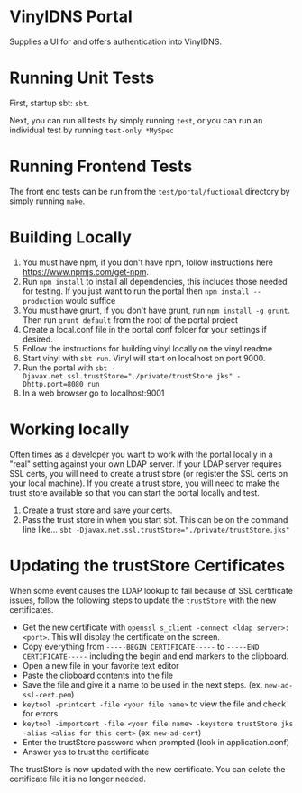# VinylDNS Portal

Supplies a UI for and offers authentication into VinylDNS.

# Running Unit Tests

First, startup sbt: `sbt`.

Next, you can run all tests by simply running `test`, or you can run an individual test by running `test-only *MySpec`

# Running Frontend Tests

The front end tests can be run from the `test/portal/fuctional` directory by simply running `make`.

# Building Locally

1. You must have npm, if you don't have npm, follow instructions here <https://www.npmjs.com/get-npm>.
2. Run `npm install` to install all dependencies, this includes those needed for testing. If you just want to run the
   portal then `npm install --production` would suffice
3. You must have grunt, if you don't have grunt, run `npm install -g grunt`. Then run `grunt default` from the root of
   the portal project
4. Create a local.conf file in the portal conf folder for your settings if desired.
5. Follow the instructions for building vinyl locally on the vinyl readme
6. Start vinyl with `sbt run`. Vinyl will start on localhost on port 9000.
7. Run the portal with `sbt -Djavax.net.ssl.trustStore="./private/trustStore.jks" -Dhttp.port=8080 run`
8. In a web browser go to localhost:9001

# Working locally

Often times as a developer you want to work with the portal locally in a "real" setting against your own LDAP server. If
your LDAP server requires SSL certs, you will need to create a trust store (or register the SSL certs on your local
machine). If you create a trust store, you will need to make the trust store available so that you can start the portal
locally and test.

1. Create a trust store and save your certs.
1. Pass the trust store in when you start sbt. This can be on the command line like...
   `sbt -Djavax.net.ssl.trustStore="./private/trustStore.jks"`

# Updating the trustStore Certificates

When some event causes the LDAP lookup to fail because of SSL certificate issues, follow the following steps to update
the `trustStore` with the new certificates.

- Get the new certificate with `openssl s_client -connect <ldap server>:<port>`. This will display the certificate on
  the screen.
- Copy everything from `-----BEGIN CERTIFICATE-----` to `-----END CERTIFICATE-----` including the begin and end markers
  to the clipboard.
- Open a new file in your favorite text editor
- Paste the clipboard contents into the file
- Save the file and give it a name to be used in the next steps. (ex. `new-ad-ssl-cert.pem`)
- `keytool -printcert -file <your file name>` to view the file and check for errors
- `keytool -importcert -file <your file name> -keystore trustStore.jks -alias <alias for this cert>` (ex. `new-ad-cert`)
- Enter the trustStore password when prompted (look in application.conf)
- Answer yes to trust the certificate

The trustStore is now updated with the new certificate. You can delete the certificate file it is no longer needed.
